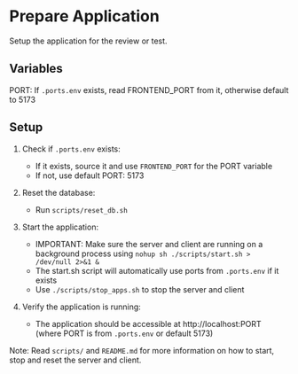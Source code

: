 # Prepare Application

Setup the application for the review or test.

## Variables

PORT: If `.ports.env` exists, read FRONTEND_PORT from it, otherwise default to 5173

## Setup

1. Check if `.ports.env` exists:
   - If it exists, source it and use `FRONTEND_PORT` for the PORT variable
   - If not, use default PORT: 5173

2. Reset the database:
   - Run `scripts/reset_db.sh`

3. Start the application:
   - IMPORTANT: Make sure the server and client are running on a background process using `nohup sh ./scripts/start.sh > /dev/null 2>&1 &`
   - The start.sh script will automatically use ports from `.ports.env` if it exists
   - Use `./scripts/stop_apps.sh` to stop the server and client

4. Verify the application is running:
   - The application should be accessible at http://localhost:PORT (where PORT is from `.ports.env` or default 5173)
   
Note: Read `scripts/` and `README.md` for more information on how to start, stop and reset the server and client.

